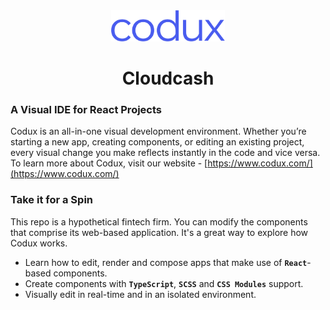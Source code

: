 <div align="center">  
    <img height="50"src="./src/assets/images/codux.svg">  
    <h1>Cloudcash</h1>
</div>

### A Visual IDE for React Projects

Codux is an all-in-one visual development environment. Whether you’re starting a new app, creating components, or editing an existing project, every visual change you make reflects instantly in the code and vice versa. To learn more about Codux, visit our website - [https://www.codux.com/](https://www.codux.com/)

### Take it for a Spin

This repo is a hypothetical fintech firm. You can modify the components that comprise its web-based application. It's a great way to explore how Codux works.

-   Learn how to edit, render and compose apps that make use of **`React`**-based components.
-   Create components with **`TypeScript`**, **`SCSS`** and **`CSS Modules`** support.
-   Visually edit in real-time and in an isolated environment.

